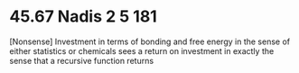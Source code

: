 # 45.67 Nadis 2 5 181

[Nonsense] Investment in terms of bonding and free energy in the sense of either statistics or chemicals sees a return on investment in exactly the sense that a recursive function returns
